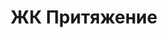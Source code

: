---
title: 'ЖК Притяжение'
url: 'zhk-prityazhenie'
city: 'в городе Челябинск'
titleForLayots: 'ЖК Притяжение'
description: 'Новый жилой комплекс совмещающий современные решений и плюсы загородной жизни · Чистый воздух. Панорамные окна. Чистовая отделка. С мебелью и техникой'
year: '2025'
heroImage: '/public/ЖК Притяжение/4LW5xt6UU3I.webp'
location: 'Сосновский'
buildingType: 'Панельный'

aboutSectionData: [
    {
        title: 'Низкие ставки по ипотеке от банков-партнеров',
        text: 'В жилом комплексе «Притяжение» можно приобрести квартиру в ипотеку. Банки партнеры предлагают отличные и привлекательные условия для покупателей, которые позволяют вам инвестировать в свое будущее жилье.',
        image: '/ЖК Притяжение/U40g-5MSn9g.webp',
    },
    {
        title: 'Премиум Комфорт в Объятиях Природы',
        text: Идеальное сочетание современных удобств и загородной идиллии ждет вас в нашем новом жилом комплексе. Наслаждайтесь чистым воздухом и потрясающими видами через панорамные окна, наслаждайтесь чистовой отделкой, полной мебелью и современной техникой для комфортного и стильного образа жизни.',
        image: '/ЖК Притяжение/4LW5xt6UU3I.webp',
    }
]

layoutsSectionData: [
    {
       image: '/ЖК Притяжение/layouts-18.jpg',
        rooms: 'студия',
        price: '3 133 000' 
    },
    {
        image: '/ЖК Притяжение/layouts-20.jpg',
        rooms: 'студия',
        price: '3 612 000'
    },
    {
        image: '/ЖК Притяжение/layouts-21.jpg',
        rooms: '1-комнатная',
        price: '4 143 750'
    },
    {
        title: '3',
        image: '/ЖК Притяжение/layouts-4.webp',
        rooms: '1-комнатная',
        price: '4 212 000'
    },
    {
        title: '4',
        image: '/ЖК Притяжение/layouts-5.jpg',
        rooms: '1-комнатная',
        price: '4 320 000'

    },
    {
        title: '4',
        image: '/ЖК Притяжение/layouts-22.jpg',
        rooms: '1-комнатная',
        price: '4 860 000'

    },
    {
        title: '4',
        image: '/ЖК Притяжение/layouts-23.jpg',
        rooms: '1-комнатная',
        price: '5 025 000'

    },
    {
        title: '4',
        image: '/ЖК Притяжение/layouts-24.jpg',
        rooms: '1-комнатная',
        price: '5 051 651'

    },
    {
        title: '7',
        image: '/ЖК Притяжение/layouts-10.jpg',
        rooms: '2-комнатная',
        price: '5 878 000'
    },
    {
        title: '8',
        image: '/ЖК Притяжение/layouts-12.jpg',
        rooms: '2-комнатная',
        price: '6 384 300'
    },
    {
        title: '10',
        image: '/ЖК Притяжение/layouts-13.jpg',
        rooms: '2-комнатная',
        price: '6 792 000'
    },
    {
        title: '11',
        image: '/ЖК Притяжение/layouts-16.jpg',
        rooms: '2-комнатная',
        price: '6 842 850'
    },
    {
        title: '11',
        image: '/ЖК Притяжение/layouts-25.jpg',
        rooms: '2-комнатная',
        price: '6 960 000'
    },
    {
        title: '11',
        image: '/ЖК Притяжение/layouts-26.jpg',
        rooms: '2-комнатная',
        price: '7 007 000'
    },
    
    {
        title: '13',
        image: '/ЖК Притяжение/layouts-27.jpg',
        rooms: '3-комнатная',
        price: '7 764 000'
    },
    {
        title: '13',
        image: '/ЖК Притяжение/layouts-28.jpg',
        rooms: '3-комнатная',
        price: '8 652 000'
    },
    {
        title: '13',
        image: '/ЖК Притяжение/layouts-17.jpg',
        rooms: '3-комнатная',
        price: '8 855 000'
    },
    {
        title: '13',
        image: '/ЖК Притяжение/prit-layouts-1.jpg',
        rooms: '3-комнатная',
        price: '8 855 000'
    },
    
]


galleryImages: ['/ЖК Притяжение/ge5t46gj.webp', '/ЖК Притяжение/image-1.webp', '/ЖК Притяжение/SaRT30oAQ.webp', '/ЖК Притяжение/U40g-5MSn9g.webp', '/ЖК Притяжение/funpark.webp', '/ЖК Притяжение/4LW5xt6UU3I.webp']
mapStatic: {
    mapLink: 'https://yandex.ru/maps/?um=constructor%3A95d928ca715d170cab6b4beeb4625b50054c24e9ffc375b624cbd1e29eea161d&amp;source=constructorStatic',
    mapPath: 'https://api-maps.yandex.ru/services/constructor/1.0/static/?um=constructor%3A95d928ca715d170cab6b4beeb4625b50054c24e9ffc375b624cbd1e29eea161d&amp;width=600&amp;height=450&amp;lang=ru_RU',
}
---